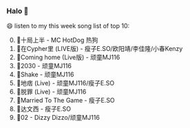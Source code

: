 

### Halo 👋

😄 listen to my this week song list of top 10:

0. 🌈十局上半 - MC HotDog 热狗
1. 🌈在Cypher里  (LIVE版) - 瘦子E.SO/欧阳靖/李佳隆/小春Kenzy
2. 🌈Coming home (Live版) - 顽童MJ116
3. 🌈2030 - 顽童MJ116
4. 🌈Shake - 顽童MJ116
5. 🌈地痞 (Live) - 顽童MJ116/瘦子E.SO
6. 🌈脱罪 (Live) - 顽童MJ116
7. 🌈Married To The Game - 瘦子E.SO
8. 🌈达文西 - 瘦子E.SO
9. 🌈02 - Dizzy Dizzo/顽童MJ116

